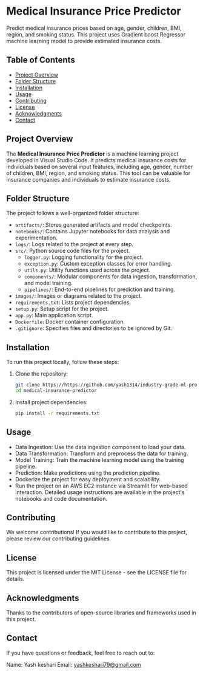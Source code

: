 # Medical Insurance Price Predictor

Predict medical insurance prices based on age, gender, children, BMI, region, and smoking status. This project uses Gradient boost Regressor machine learning model to provide estimated insurance costs.

## Table of Contents
- [Project Overview](#project-overview)
- [Folder Structure](#folder-structure)
- [Installation](#installation)
- [Usage](#usage)
- [Contributing](#contributing)
- [License](#license)
- [Acknowledgments](#acknowledgments)
- [Contact](#contact)

## Project Overview

The **Medical Insurance Price Predictor** is a machine learning project developed in Visual Studio Code. It predicts medical insurance costs for individuals based on several input features, including age, gender, number of children, BMI, region, and smoking status. This tool can be valuable for insurance companies and individuals to estimate insurance costs.

## Folder Structure

The project follows a well-organized folder structure:

- `artifacts/`: Stores generated artifacts and model checkpoints.
- `notebooks/`: Contains Jupyter notebooks for data analysis and experimentation.
- `logs/`: Logs related to the project at every step.
- `src/`: Python source code files for the project.
  - `logger.py`: Logging functionality for the project.
  - `exception.py`: Custom exception classes for error handling.
  - `utils.py`: Utility functions used across the project.
  - `components/`: Modular components for data ingestion, transformation, and model training.
  - `pipelines/`: End-to-end pipelines for prediction and training.
- `images/`: Images or diagrams related to the project.
- `requirements.txt`: Lists project dependencies.
- `setup.py`: Setup script for the project.
- `app.py`: Main application script.
- `Dockerfile`: Docker container configuration.
- `.gitignore`: Specifies files and directories to be ignored by Git.

## Installation

To run this project locally, follow these steps:

1. Clone the repository:

   ```bash
   git clone https://https://github.com/yash1314/industry-grade-ml-project.git
   cd medical-insurance-predictor

2. Install project dependencies:
    ```bash
    pip install -r requirements.txt

## Usage
- Data Ingestion: Use the data ingestion component to load your data.
- Data Transformation: Transform and preprocess the data for training.
- Model Training: Train the machine learning model using the training pipeline.
- Prediction: Make predictions using the prediction pipeline.
- Dockerize the project for easy deployment and scalability.
- Run the project on an AWS EC2 instance via Streamlit for web-based interaction.
Detailed usage instructions are available in the project's notebooks and code documentation.

## Contributing
We welcome contributions! If you would like to contribute to this project, please review our contributing guidelines.

## License
This project is licensed under the MIT License - see the LICENSE file for details.

## Acknowledgments
Thanks to the contributors of open-source libraries and frameworks used in this project. 

## Contact
If you have questions or feedback, feel free to reach out to:

Name: Yash keshari
Email: yashkeshari79@gmail.com 
